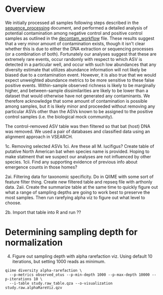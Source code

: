 
# Overview
We initially processed all samples following steps described in the [sequence_processing](https://github.com/devonorourke/nhguano/blob/master/docs/sequence_processing.md) document, and performed a detailed analysis of potential contamination among negative control and positive control samples as outlined in the [decontam_workflow](https://github.com/devonorourke/nhguano/blob/master/docs/decontam_workflow.md) file. These results suggest that a very minor amount of contamination exists, though it isn't clear whether this is due to either the DNA extraction or sequencing processes (or a combination of both). Fortunately our analyses suggest that these are extremely rare events, occur randomly with respect to which ASV is detected in a particular well, and occur with such low abundances that any diversity estimate that utilizes abundance information will not likely be biased due to a contamination event. However, it is also true that we would expect unweighted abundance metrics to be more sensitive to these false positive events. Within-sample observed richness is likely to be marginally higher, and between-sample dissimilarities are likely to be lower than a dataset that would otherwise have not generated any contaminants.  We therefore acknowledge that some amount of contamination is possible among samples, but it is likely minor and proceeded without removing any particular ASVs other than the ASVs known to be assigned to the positive control samples (i.e. the biological mock community).

The control-removed ASV table was then filtered so that bat (host) DNA was removed. We used a pair of databases and classified data using an alignment approach in VSEARCH.


1c. Removing selected ASVs
1ci. Are these all M. lucifigus? Create table of putative North American bat when species name is provided. Hoping to make statment that we suspect our analyses  are not influenced by other species.
1cii. Find any supporting evidence of previous info about emergence counts in those homes?

2ai. Filtering data for taxonomic specificity. Do in QIIME with some sort of feature filter thing. Create new filtered table and repseq file with arthonly data.
2aii. Create the summarize table at the same time to quickly figure out what a range of sampling depths are going to work best to preserve the most samples. Then run rarefying alpha viz to figure out what level to choose.

2b. Import that table into R and run ??

# Determining sampling depth for normalization
4. Figure out sampling depth with alpha rarefaction viz. Using default 10 iterations, but setting 1000 reads as minimum.

```
qiime diversity alpha-rarefaction \
  --p-metrics observed_otus --p-min-depth 1000 --p-max-depth 10000 --p-iterations 10 \
  --i-table study.raw_table.qza --o-visualization study.raw.alphaRareViz.qzv
```
